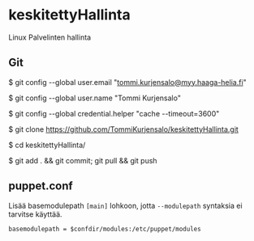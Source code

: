 # keskitettyHallinta
Linux Palvelinten hallinta

## Git

$ git config --global user.email "tommi.kurjensalo@myy.haaga-helia.fi"

$ git config --global user.name "Tommi Kurjensalo"

$ git config --global credential.helper "cache --timeout=3600"

$ git clone https://github.com/TommiKurjensalo/keskitettyHallinta.git

$ cd keskitettyHallinta/

$ git add . && git commit; git pull && git push

## puppet.conf

Lisää basemodulepath `[main]` lohkoon, jotta `--modulepath` syntaksia ei tarvitse käyttää.

`basemodulepath = $confdir/modules:/etc/puppet/modules`

